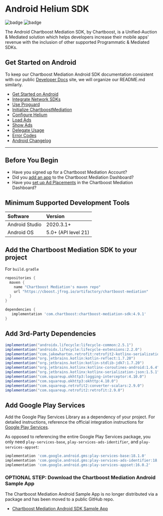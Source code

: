# Android Helium SDK

![badge](https://img.shields.io/endpoint?url=https%3A%2F%2Fchartboost.s3.amazonaws.com%2Fchartboost-mediation%2Fsdk%2Fandroid%2Fcode-coverage%2Fcoverage-percent.json)
![badge](https://img.shields.io/endpoint?url=https%3A%2F%2Fchartboost.s3.amazonaws.com%2Fchartboost-core%2Fsdk%2Fandroid%2Fcode-coverage%2Fcoverage-percent.json)

[//]: # (TODO [HB-7061]: Migrate Chartboost Core README over)

The Android Chartboost Mediation SDK, by Chartboost, is a Unified-Auction & Mediated solution which helps developers increase their mobile apps' revenue with the inclusion of other supported Programmatic & Mediated SDKs.

## Get Started on Android

To keep our Chartboost Mediation Android SDK documentation consistent with our public [Developer Docs](https://developers.chartboost.com) site, we will organize our README.md similarly.

- [Get Started on Android](#get-started-on-android)
- [Integrate Network SDKs](Documentation/IntegrateNetworkSdks.md)
- [Use Proguard](Documentation/UseProguard.md)
- [Initialize ChartboostMediation](Documentation/InitializeChartboostMediation.md)
- [Configure Helium](Documentation/ConfigureHelium.md)
- [Load Ads](Documentation/LoadAds.md)
- [Show Ads](Documentation/ShowAds.md)
- [Delegate Usage](Documentation/DelegateUsage.md)
- [Error Codes](Documentation/ErrorCodes.md)
- [Android Changelog](Helium/CHANGELOG.md)

----

## Before You Begin

- Have you signed up for a Chartboost Mediation Account?
- Did you [add an app](https://developers.chartboost.com/docs/import-apps-into-helium) to the Chartboost Mediation Dashboard?
- Have you [set up Ad Placements](https://developers.chartboost.com/docs/manage-placements) in the Chartboost Mediation Dashboard?

## Minimum Supported Development Tools

| Software       | Version             |
| :------------- | :------------------ |
| Android Studio | 2020.3.1+           |
| Android OS     | 5.0+ (API level 21) |

## Add the Chartboost Mediation SDK to your project

For `build.gradle`

```gradle
repositories {
  maven {
    name "Chartboost Mediation's maven repo"
    url "https://cboost.jfrog.io/artifactory/chartboost-mediation"
  }
}
 
dependencies {
   implementation 'com.chartboost:chartboost-mediation-sdk:4.9.1'
}
```

## Add 3rd-Party Dependencies

```gradle
implementation("androidx.lifecycle:lifecycle-common:2.5.1")
implementation("androidx.lifecycle:lifecycle-extensions:2.2.0")
implementation("com.jakewharton.retrofit:retrofit2-kotlinx-serialization-converter:1.0.0")
implementation("org.jetbrains.kotlin:kotlin-reflect:1.7.20")
implementation("org.jetbrains.kotlin:kotlin-stdlib-jdk7:1.7.20")
implementation("org.jetbrains.kotlinx:kotlinx-coroutines-android:1.6.4")
implementation("org.jetbrains.kotlinx:kotlinx-serialization-json:1.5.1")
implementation("com.squareup.okhttp3:logging-interceptor:4.10.0")
implementation("com.squareup.okhttp3:okhttp:4.10.0")
implementation("com.squareup.retrofit2:converter-scalars:2.9.0")
implementation("com.squareup.retrofit2:retrofit:2.9.0")
```

## Add Google Play Services

Add the Google Play Services Library as a dependency of your project. For detailed instructions, reference the official integration instructions for [Google Play Services](https://developers.google.com/android/guides/setup).

As opposed to referencing the entire Google Play Services package, you only need `play-services-base`, `play-services-ads-identifier`, and `play-services-appset`:

```gradle
implementation 'com.google.android.gms:play-services-base:18.1.0'
implementation 'com.google.android.gms:play-services-ads-identifier:18.0.1'
implementation 'com.google.android.gms:play-services-appset:16.0.2'
```

### OPTIONAL STEP: Download the Chartboost Mediation Android Sample App

The Chartboost Mediation Android Sample App is no longer distributed via a package and has been moved to a public GitHub repo.

- [Chartboost Mediation Android SDK Sample App](https://github.com/ChartBoost/android-chartboost-mediation-sdk-example)
